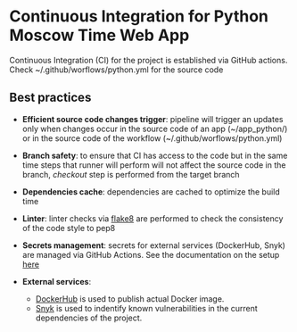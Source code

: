# Continuous Integration for Python Moscow Time Web App

Continuous Integration (CI) for the project is established via GitHub actions.
Check ~/.github/worflows/python.yml for the source code

## Best practices

- **Efficient source code changes trigger**: pipeline will trigger an updates
  only when changes occur in the source code of an app (~/app_python/)
  or in the source code of the workflow (~/.github/worflows/python.yml)

- **Branch safety**: to ensure that CI has access to the code but in the same time
  steps that runner will perform will not affect the source code in the branch,
  *checkout* step is performed from the target branch

- **Dependencies cache**: dependencies are cached to optimize the build time

- **Linter**: linter checks via [flake8](https://flake8.pycqa.org/en/latest/) are performed
  to check the consistency of the code style to pep8

- **Secrets management**: secrets for external services (DockerHub, Snyk) are managed via GitHub Actions.
  See the documentation on the setup
  [here](https://docs.github.com/en/actions/security-for-github-actions/security-guides/using-secrets-in-github-actions)

- **External services**:
    * [DockerHub](https://hub.docker.com/repository/docker/paranid5/app_piton/general) is used to publish actual Docker image.
    * [Snyk](https://app.snyk.io) is used to indentify known vulnerabilities in the current dependencies of the project.